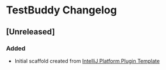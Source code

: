 <!-- Keep a Changelog guide -> https://keepachangelog.com -->

# TestBuddy Changelog

## [Unreleased]
### Added
- Initial scaffold created from [IntelliJ Platform Plugin Template](https://github.com/JetBrains/intellij-platform-plugin-template)
